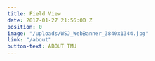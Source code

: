 ```yaml
---
title: Field View
date: 2017-01-27 21:56:00 Z
position: 0
image: "/uploads/WSJ_WebBanner_3840x1344.jpg"
link: "/about"
button-text: ABOUT TMU
---
```


